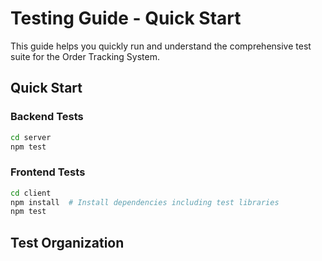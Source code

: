 # Testing Guide - Quick Start

This guide helps you quickly run and understand the comprehensive test suite for the Order Tracking System.

## Quick Start

### Backend Tests

```bash
cd server
npm test
```

### Frontend Tests

```bash
cd client
npm install  # Install dependencies including test libraries
npm test
```

## Test Organization